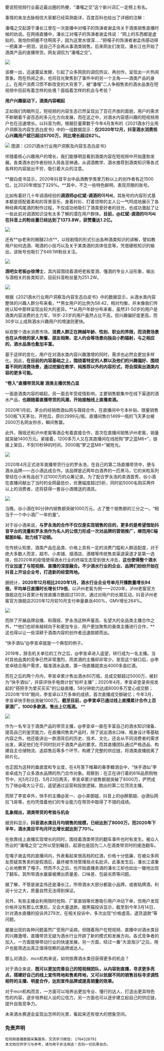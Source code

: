 要说短视频行业最近最出圈的热梗，“潘嘎之交”这个新兴词汇一定榜上有名。
​

事情的来龙去脉相信大家都已经耳熟能详，百度百科也给出了详细的注解：
​

潘嘎之交起源于潘长江曾在一次直播中对嘎子的饰演者谢孟伟关于酒类销售直播时候的劝说。在网络直播中，潘长江对嘎子的饰演者谢孟伟说：“网上的东西都是虚拟的，我怕你把握不住啊孩子，因为这里水很深.....”把嘎子的饰演者谢孟伟感动得一把鼻涕一把泪，说自己不会再从事酒类销售。后来网友们发现，潘长江也开始了酒类产品的直播带货。网友调侃为“潘嘎之交”。

![](https://cdn.nlark.com/yuque/0/2021/webp/97322/1623157056018-d936aa9c-c5d9-41ce-abbb-38d79fc8d41c.webp#clientId=u271d40b1-cda5-4&from=paste&id=u559da7ee&margin=%5Bobject%20Object%5D&originHeight=720&originWidth=1080&originalType=url&ratio=2&status=done&style=none&taskId=u7e1be463-dd60-45c9-8cf7-1abafb5e218)

该梗一出，迅速蔓延发酵，引起了众多网民的调侃热议、再创作，呈现出一片热闹景象。而在热闹之余，也将目光聚焦到了事件中的另一个主角——酒类产品的身上。在用户消费习惯不断改变的大背景下，被“潘嘎”二人争相售卖的酒水品类在短视频中目前有着怎样的处境？面临着怎样的机会与考验？

​**用户兴趣驱动下，酒类内容崛起**
​

正如我们肉眼所见，短视频的内容生态已然呈现出了百花齐放的面貌，用户的需求不断朝着千姿百态的多元化方向发展，而在这之中，对酒水内容感兴趣的短视频用户也在迅速增长。以抖音为例，根据巨量算数于今年4月发布的《2021酒水行业用户洞察及内容生态白皮书》中的一组数据显示：**仅2020年12月，抖音酒水消费核心兴趣用户就已超过6700万，同比增长超过62%。**
​

![](https://cdn.nlark.com/yuque/0/2021/webp/97322/1623157056080-12fe37bc-3520-4928-8e8e-c76a9db526fe.webp#clientId=u271d40b1-cda5-4&from=paste&id=uaf07494e&margin=%5Bobject%20Object%5D&originHeight=296&originWidth=514&originalType=url&ratio=2&status=done&style=none&taskId=u5f159326-b03c-4fd4-b398-80e32d7875b)
图源：《2021酒水行业用户洞察及内容生态白皮书》

伴随着核心兴趣用户的增长，我们能够明显看到酒类内容在短视频中开始蓬勃发展。各类酒水创作者纷纷入局各显神通，从调酒教学、酒水推荐到酒类知识等各式各样的内容层出不穷，吸引着大众的注意。
​

**据白皮书显示，2020年抖音平台中品酒教学类里万粉以上的创作者有近1500位，比2020年增加了329%。**其中，不乏一些特色鲜明、表现亮眼的账号。
​

比如有着好几十年调酒经验的**调酒师@红斌-调酒的아저씨**，其账号的内容形式基本都是搭配着柔和的背景音乐，身着衬衫、打着领带的主人公一气呵成地展示了各种经典鸡尾酒的制作过程，不仅成功地吸引了酒类爱好者的目光，也成功激起了让一些此前对调酒知识没有太多了解的潜在用户群体。**目前，@红斌-调酒的아저씨在抖音上的粉丝量已经达到了1373.8W，获赞量达1.2亿。**
​

![](https://cdn.nlark.com/yuque/0/2021/webp/97322/1623157056180-4c95a1ee-6270-464f-9d26-9c389fb13dd3.webp#clientId=u271d40b1-cda5-4&from=paste&id=uf326263a&margin=%5Bobject%20Object%5D&originHeight=720&originWidth=1080&originalType=url&ratio=2&status=done&style=none&taskId=ue845b4ca-1d35-4bc8-82df-003e891b04f)

还有**@老宋的微醺23点**，以轻剧情的形式引出各种酒类知识的讲解，譬如教用户如何选酒、喝酒的小技巧以及关于某类酒的具体信息等，凭借硬核知识的输出，该账号也吸引了649.1W粉丝关注。
​

![](https://cdn.nlark.com/yuque/0/2021/webp/97322/1623157056137-44cb21bc-928f-458a-ab1f-0e9fc01091ef.webp#clientId=u271d40b1-cda5-4&from=paste&id=uad57cb14&margin=%5Bobject%20Object%5D&originHeight=810&originWidth=1080&originalType=url&ratio=2&status=done&style=none&taskId=u16d47889-b72a-4506-8381-0c63956cc46)

**酒吧女老板@徐博士**，其内容围绕着酒吧老板爱酒、懂酒的专业人设形象，输出与酒相关的各类知识，目前抖音粉丝量为251.2W。
​

![](https://cdn.nlark.com/yuque/0/2021/webp/97322/1623157056826-645f835f-4263-444a-b6ba-b0ce4955b357.webp#clientId=u271d40b1-cda5-4&from=paste&id=u69c2cb72&margin=%5Bobject%20Object%5D&originHeight=810&originWidth=1080&originalType=url&ratio=2&status=done&style=none&taskId=u115d445b-4f17-4653-bb33-6e92e1e276d)

根据《2021酒水行业用户洞察及内容生态白皮书》中的数据显示，从酒水类内容整体的兴趣人群分布来看，**男女用户的比例为58:42，相对均衡，并未像我们传统认知中那样呈现出较大的差异。**从用户年龄分布来看，虽然31-50岁的用户是酒类内容消费的主力军，18岁-23岁的用户虽然占比不高，但兴趣偏好度更高，而30岁以上成熟酒水兴趣用户的增速则更快。
​

纵观整个酒水消费市场，**消费人群正在跨越年龄、性别、职业的界限，而消费场景也在从传统的家人聚餐、朋友相聚、恋人约会等场景向独自小酌辐射，与之相应的，酒水品类也愈加丰富。**

基于这样的变化，用户在对酒水类内容兴趣激增的同时，需求也必然会更加多样化。因此，**在目前的内容基础之上，围绕着特定的人群以及他们的兴趣偏好、围绕着不同的消费场景，通过挖掘在教学、纯推荐以外的内容形式，将会探索出酒类内容的更多可能。**

**“卷入”直播带货风潮**
**酒类主播优势凸显**
**​**

一面是酒类内容的崛起，另一面去年受疫情影响，主要销售额集中在线下渠道的酒水产品，**也跟随着直播带货的风潮，开始接触线上直播卖酒。**
​

2020年1月初，茅台的经销商酒仙网与薇娅合作，在直播间中亏本补贴、限量销售500瓶飞天茅台。开抢后，原价2999元/瓶、直播间售价1499一瓶的飞天茅台被2000万名网友秒杀，瞬间售罄。
​

此外，薇娅还和泸州老窖等酒企有着直接合作，首次在直播间销售泸州老窖，销量就突破1400万元。紧接着，1200多万人又在其直播间在线抢购“梦之蓝M6+”，链接上架后，不到10秒钟的时间，3000瓶“梦之蓝M6+”被抢光。

![](https://cdn.nlark.com/yuque/0/2021/webp/97322/1623157056674-c2783955-b707-4879-8a19-2cdfc618aa21.webp#clientId=u271d40b1-cda5-4&from=paste&id=u92f9ac76&margin=%5Bobject%20Object%5D&originHeight=824&originWidth=725&originalType=url&ratio=2&status=done&style=none&taskId=u88821067-c799-4dff-9360-ce97ffadf59)

2020年4月正式进军直播带货行业的罗永浩，在自己的第二场直播带货中，便与酒水品牌——古小酒达成合作。该品牌是近两年白酒界的一匹黑马，它的米粒系列曾经在小米有品创下过1000万的众筹记录。为了配合罗永浩的卖酒首秀，谷小酒在直播间献出了当时的全网最低价，优惠幅度超过5折，同时前5000名购买两件以上的消费者，还将获得一套谷小酒赠送的酒具。

![](https://cdn.nlark.com/yuque/0/2021/webp/97322/1623157056773-296133b7-58c7-46b7-9c99-089570fd4171.webp#clientId=u271d40b1-cda5-4&from=paste&id=u3d6b8b33&margin=%5Bobject%20Object%5D&originHeight=1138&originWidth=640&originalType=url&ratio=2&status=done&style=none&taskId=u5be196a2-5795-4dd6-83ce-9ee3f6067e3)

当晚，谷小酒在90分钟内销售额突破1000万元，占了整个销售额的三分之一。“相当于一个中小酒厂一年的量”。
​

对于谷小酒来说，**与罗永浩的合作不仅仅是实现销售的目的，更多的是希望借助抖音平台的流量和罗永浩作为名人的公信力形成一次对品牌的营销推广，继而用C端赋能B端，助力线下动销。**
​

在传统认知里，酒类产品在品类、价格上具有一定的消费门槛和人群适配度，对于绝大多数人而言，超市、小卖铺、烟酒店、酒楼等传统售卖渠道渠道才是第一选择，但2020年的疫情使得酒水行业的终端生态受到很大冲击，**这也使得整个酒水行业加速了与短视频、直播的深度融合。不少酒水行业的企业、品牌们纷纷开始在抖音上开设企业号，打造新的经营阵地。**
​

据统计，**2020年12月相比2020年1月，酒水行业企业号单月开播数量增长94倍，平均单日直播时长增长179倍**。以泸州老窖为例——2020年，泸州老窖官方旗舰店在抖音累计有效直播次数超过130次，通过对用户的长期互动，抖音泸州老窖官方旗舰店2020年12月较10月支付单量暴涨400%，GMV增长264%。
​

![](https://cdn.nlark.com/yuque/0/2021/webp/97322/1623157056841-deb98032-0ed4-4e1e-8c20-0e9b31335d23.webp#clientId=u271d40b1-cda5-4&from=paste&id=u89f9b455&margin=%5Bobject%20Object%5D&originHeight=1530&originWidth=1080&originalType=url&ratio=2&status=done&style=none&taskId=ue297d86d-3173-4cab-a5ad-6c5e79414df)

而除了开展品牌自播、和薇娅、罗永浩这种声量高、名望大的全品类主播合作之外，**他们也却来越倾向于和更加专业、用户更加聚焦的垂类主播进行合作，**这也得以让一些深耕于酒类内容的创作者迅速脱颖而出。
​

“快手酒仙”@李宣卓就是一个典型的例子。

2019年，辞去机关单位的工作之后，@李宣卓进入遥望，转行成为一名主播。当时其他品类的竞争已然非常激烈，而卖酒的主播却非常少。发现这个缺口后，@李宣卓结合用户需求，瞄准酒水品类，第一场直播就卖出4000多盒红酒。
​

而在之后的两个月内，李宣卓累计售出酒水60万瓶，总成交额超过5000万，被封为“快手酒仙”，并获评快手电商计划“标杆主播”；2020年4月，李宣卓登录央视发起的"搭把手为爱买买买"的公益直播，58分钟助力达成8000多万爱心成交额；2020年“618”期间，李宣卓以3万多单的成绩，首次直播成交额破亿；今年3月，李宣卓快手粉丝突破1000万。**截至目前，@李宣卓已通过线上直播累计合作上百家酒厂，1000多款酒，售出上亿瓶酒。**
**

![](https://cdn.nlark.com/yuque/0/2021/webp/97322/1623157057489-34771623-f940-4dd6-8872-d83fe71d96cb.webp#clientId=u271d40b1-cda5-4&from=paste&id=u56f40d80&margin=%5Bobject%20Object%5D&originHeight=540&originWidth=1080&originalType=url&ratio=2&status=done&style=none&taskId=u759cd612-40e9-446b-a634-111dcb599cb)

作为一名专注于酒类产品的带货主播，@李宣卓一直在丰富自己的酒水知识储备、提高自己的鉴赏能力，在直播间售卖产品时，除了说出酒水口味、瓶身设计等基础内容之外，他还能讲出一款酒背后的历史、技术、文化，还会从不同消费者的需求出发，满足他们在不同时刻对于酒类产品的要求。而其直播团队通过严格选品、构建自主仓储物流、追踪售后等多个环节，构建了完整的供应链，将酒类直播脱离了碎片化。

也正因为这样的垂直度和专业度，在4月落下帷幕的春季糖酒会中，“快手酒仙”李宣卓成为了众多酒水品牌的热门合作对象。观察到：在正在进行着的616品质购物节中，光5月22日、5月23日两天，李宣卓累计销售额就突破了8000万，俨然成为了继@瑜大公子后，遥望通过运营和投放逻辑，跑出的第二位顶流主播。
​

而除了李宣卓外，快手的主播@吴一、@小美御姐，抖音上的@醉鹅娘、@酒仙网拉飞哥等，也均凭借着他们的专业能力在带货中取得了不错的成绩。

**乱象频出，酒类带货的考验与机会**
**​**

据资料显示，**抖音酒水类目月均销售的规模，已经达到了8000万，而2020年下半年，酒水类目平均月环比增长就达到了70%。**
​

在依靠线上直播实现增长的同时，围绕着酒类带货的翻车事件也时有发生。被众人热议的“潘嘎之交”之所以受到瞩目，起源也是因为二人在酒类带货时的接连翻车。
​

在嘎子谢孟伟的直播间内，外表看起来很高档的红酒，价格十分低廉，在被众多网友质疑其售卖的是假酒后，最终被市场管理局点名批评。此事发生后，潘长江语重心长地教育了嘎子。然而不久之后，也开始直播卖酒的潘长江却也如出一辙地出现了翻车。其所带酒水屡屡被爆出质量差、口味差、包装劣质等问题。
​

据了解，不管是谢孟伟还是潘长江，所带酒水大部分都是小品牌，或者贴牌酒，利润十分之大，质量自然无法得到保证。
​

另外，有些主播会利用限时抢购、厂家直销等优惠吸引用户冲动下单，但用户发现价格并没有那么优惠后，又会大量退款。据黑猫投诉显示，截至到今年3月14日，针对酒水直播的投诉共279次，在相关投诉中，多次出现“价格虚高，退货退款”等问题。
​

屡屡出现的各种问题虽然广受用户诟病，但随着用户在短视频、直播中对酒水类目的兴趣激增，直播带货无疑为酒水行业开辟了新的模式和发展方向。各式竞争者的加入，一方面能够带动行业的快速发展，另一方面，经过一番“大浪淘沙”之后，用户也能筛选出真正值得信赖的品牌或达人。
​

那么对酒企、mcn机构来说，如何依靠酒水类目获得更多的机会？
​

对于酒企来说，**既可以更加完善自己的短视频团队，从内容到直播，寻求更多亮点，搭建好自己的线上宣传阵地和售卖阵地，又可以依据不同的销售目标寻求调性相符的主播、明星合作，达到宣传品牌或提高销量的效果。**
​

对于mcn机构而言，一方面可以培养出更加专业、懂行的达人，打造出更具特色性的内容，逐步培养起人设的公信力，另一方面也可以逐步建立起自己的供应链， 提升自我竞争力。

未来酒水赛道会呈现出怎样的光景，看起来还有很大的想象空间。
​

### 免责声明


```
短视频直播数据采集服务，交流学习微信: 1764328791
本文档仅供学习与参考，请勿用于非法用途！否则一切后果自负。
```
